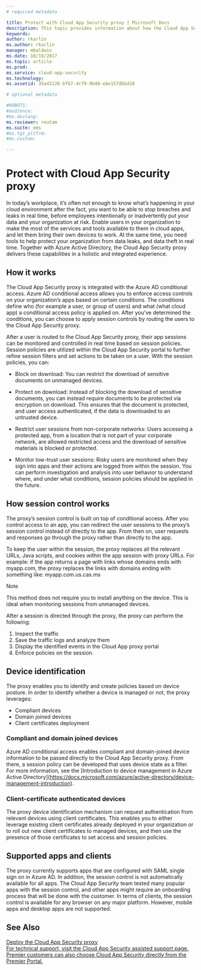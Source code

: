 ```yaml
---
# required metadata

title: Protect with Cloud App Security proxy | Microsoft Docs
description: This topic provides information about how the Cloud App Security proxy works.
keywords:
author: rkarlin
ms.author: rkarlin
manager: mbaldwin
ms.date: 10/19/2017
ms.topic: article
ms.prod:
ms.service: cloud-app-security
ms.technology:
ms.assetid: 35a43120-bf67-4cf9-9b48-ebe157dbbd18

# optional metadata

#ROBOTS:
#audience:
#ms.devlang:
ms.reviewer: reutam
ms.suite: ems
#ms.tgt_pltfrm:
#ms.custom:

---
```


# Protect with Cloud App Security proxy

In today’s workplace, it’s often not enough to know what’s happening in your cloud environment after the fact, you want to be able to stop breaches and leaks in real time, before employees intentionally or inadvertently put your data and your organization at risk. Enable users in your organization to make the most of the services and tools available to them in cloud apps, and let them bring their own devices to work. At the same time, you need tools to help protect your organization from data leaks, and data theft in real time. Together with Azure Active Directory, the Cloud App Security proxy delivers these capabilities in a holistic and integrated experience.

## How it works

The Cloud App Security proxy is integrated with the Azure AD conditional access. Azure AD conditional access allows you to enforce access controls on your organization’s apps based on certain conditions. The conditions define who (for example a user, or group of users) and what (what cloud app) a conditional access policy is applied on. After you’ve determined the conditions, you can choose to apply session controls by routing the users to the Cloud App Security proxy.

After a user is routed to the Cloud App Security proxy, their app sessions can be monitored and controlled in real time based on session policies. Session policies are utilized within the Cloud App Security portal to further refine session filters and set actions to be taken on a user. With the session policies, you can:

-	Block on download: You can restrict the download of sensitive documents on unmanaged devices.

-	Protect on download: Instead of blocking the download of sensitive documents, you can instead require documents to be protected via encryption on download. This ensures that the document is protected, and user access authenticated, if the data is downloaded to an untrusted device. 

-	Restrict user sessions from non-corporate networks: Users accessing a protected app, from a location that is not part of your corporate network, are allowed restricted access and the download of sensitive materials is blocked or protected.

-	Monitor low-trust user sessions: Risky users are monitored when they sign into apps and their actions are logged from within the session. You can perform investigation and analysis into user behavior to understand where, and under what conditions, session policies should be applied in the future. 

## How session control works

The proxy’s session control is built on top of conditional access. After you control access to an app, you can redirect the user sessions to the proxy’s session control instead of directly to the app. From then on, user requests and responses go through the proxy rather than directly to the app.

To keep the user within the session, the proxy replaces all the relevant URLs, Java scripts, and cookies within the app session with proxy URLs. For example: if the app returns a page with links whose domains ends with myapp.com, the proxy replaces the links with domains ending with something like: myapp.com.us.cas.ms 

> [!NOTE]
> This method does not require you to install anything on the device. This is ideal when monitoring sessions from unmanaged devices. 

After a session is directed through the proxy, the proxy can perform the following:
1. Inspect the traffic
2. Save the traffic logs and analyze them
3. Display the identified events in the Cloud App proxy portal
4. Enforce policies on the session.

## Device identification

The proxy enables you to identify and create policies based on device posture. In order to identify whether a device is managed or not, the proxy leverages:

-	Compliant devices
-	Domain joined devices
-	Client certificates deployment
 
 
### Compliant and domain joined devices
Azure AD conditional access enables compliant and domain-joined device information to be passed directly to the Cloud App Security proxy. From there, a session policy can be developed that uses device state as a filter.
For more information, see the ]Introduction to device management in Azure Active Directory](https://docs.microsoft.com/azure/active-directory/device-management-introduction). 

### Client-certificate authenticated devices

The proxy device identification mechanism can request authentication from relevant devices using client certificates. This enables you to either leverage existing client certificates already deployed in your organization or to roll out new client certificates to managed devices, and then use the presence of those certificates to set access and session policies.

## Supported apps and clients

The proxy currently supports apps that are configured with SAML single sign on in Azure AD. In addition, the session control is not automatically available for all apps. The Cloud App Security team tested many popular apps with the session control, and other apps might require an onboarding process that will be done with the customer.
In terms of clients, the session control is available for any browser on any major platform. However, mobile apps and desktop apps are not supported. 

## See Also  
[Deploy the Cloud App Security proxy](proxy-deployment-aad.md)   
[For technical support, visit the Cloud App Security assisted support page.](http://support.microsoft.com/oas/default.aspx?prid=16031)   
[Premier customers can also choose Cloud App Security directly from the Premier Portal.](https://premier.microsoft.com/)  
  


